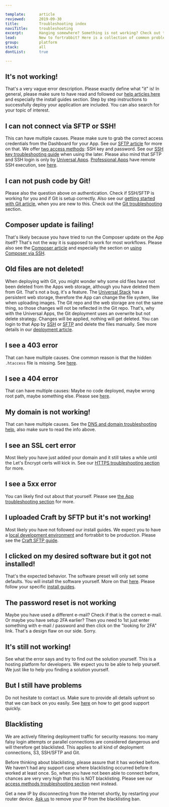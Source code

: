 ```yaml
---

template:      article
reviewed:      2019-09-30
title:         Troubleshooting index
naviTitle:     troubleshooting
excerpt:       Hanging somewhere? Something is not working? Check out the most common gotchas here.
lead:          New to fortrabbit? Here is a collection of common problems when getting started. 
group:         platform
stack:         all
dontList:      true

---
```



## It's not working!

That's a very vague error description. Please exactly define what "it" is! In general, please make sure to have read and followed our [help articles here](/) and especially the install guides section. Step by step instructions to successfully deploy your application are included. You can also search for your topic of interest.


## I can not connect via SFTP or SSH!

This can have multiple causes. Please make sure to grab the correct access credentials from the Dashboard for your App. See our [SFTP article](sftp-uni) for more on that. We offer [two access methods](/access-methods): SSH key and password. See our [SSH key troubleshooting guide](/ssh-keys) when using the later. Please also mind that SFTP and SSH login is only by [Universal Apps](/app-uni). [Professional Apps](/app-pro) have remote SSH execution, see [here](remote-ssh-execution-pro).


## I can not push code by Git!

Please also the question above on authentication. Check if SSH/SFTP is working for you and if Git is setup correctly. Also see our [getting started with Git article](/git), when you are new to this. Check out the [Git troubleshooting](/git-deployment#toc-troubleshooting) section.


## Composer update is failing!

That's likely because you have tried to run the Composer update on the App itself? That's not the way it is supposed to work for most workflows. Please also see the [Composer article](/composer) and especially the section on [using Composer via SSH](/composer#toc-composer-from-ssh).


## Old files are not deleted!

When deploying with Git, you might wonder why some old files have not been deleted from the Apps web storage, although you have deleted them from Git. That's not a bug, it's a feature. The [Universal Stack](/app-uni) has a persistent web storage, therefore the App can change the file system, like when uploading images. The Git repo and the web storage are not the same thing, so those changes will not be reflected in the Git repo. That's, why with the Universal Apps, the Git deployment uses an overwrite but not delete strategy. Changes will be applied, nothing will get deleted. You can login to that App by [SSH](/ssh-uni) or [SFTP](/sftp-uni) and delete the files manually. See more details in our [deployment article](deployment-methods-uni#toc-git-works-only-one-way).


## I see a 403 error

That can have multiple causes. One common reason is that the hidden `.htaccess` file is missing. See [here](/htaccess#toc-missing-htaccess).


## I see a 404 error

That can have multiple causes: Maybe no code deployed, maybe wrong root path, maybe something else. Please see [here](app#toc-404-not-found).



## My domain is not working!

That can have multiple causes. See the [DNS and domain troubleshooting help](domains#toc-troubleshooting-dns), also make sure to read the info above.


## I see an SSL cert error

Most likely you have just added your domain and it still takes a while until the Let's Encrypt certs will kick in. See our [HTTPS troubleshooting section](https#toc-troubleshooting-tls) for more.


## I see a 5xx error

You can likely find out about that yourself. Please see [the App troubleshooting section](/app#toc-500-internal-server-error) for more.


## I uploaded Craft by SFTP but it's not working!

Most likely you have not followed our install guides. We expect you to have a [local development environment](/local-development) and fortrabbit to be production. Please see the [Craft SFTP guide](/craft-3-upload-sftp#toc-service-unavailable-error).


## I clicked on my desired software but it got not installed!

That's the expected behavior. The software preset will only set some defaults. You will install the software yourself. More on that [here](/app#toc-software-preset). Please follow your specific [install guides](/#install-guides).


## The password reset is not working

Maybe you have used a different e-mail? Check if that is the correct e-mail. Or maybe you have setup 2FA earlier? Then you need to 1st just enter something with e-mail / password and then click on the "looking for 2FA" link. That's a design flaw on our side. Sorry.


## It's still not working!

See what the error says and try to find out the solution yourself. This is a hosting platform for developers. We expect you to be able to help yourself. We just like to help you finding a solution yourself.


## But I still have problems

Do not hesitate to contact us. Make sure to provide all details upfront so that we can back on you easily. See [here](https://www.fortrabbit.com/support-policy#successful-support) on how to get good support quickly.


## Blacklisting

We are actively filtering deployment traffic for security reasons: too many falsy login attempts or parallel connections are considered dangerous and will therefore get blacklisted. This applies to all kind of deployment connections, S3, SSH/SFTP and Git.

Before thinking about blacklisting, please assure that it has worked before. We haven't had any support case where blacklisting occurred before it worked at least once. So, when you have not been able to connect before, chances are very very high that this is NOT blacklisting. Please see our [access methods troubleshooting section](/access-methods#toc-troubleshooting) next instead.

Get a new IP by disconnecting from the internet shortly, by restarting your router device. <a class="type-bold" href="#asd" onclick="Intercom('showNewMessage', 'I might have been blacklisted, my IP is: __.__.__.__. My App Name is _______. Its not the first time I am trying to connect, it has worked before.')">Ask us</a> to remove your IP from the blacklisting ban.